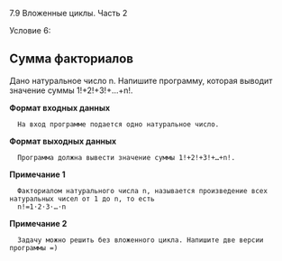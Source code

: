 7.9 Вложенные циклы. Часть 2

Условие 6:

## Сумма факториалов ##

Дано натуральное число n. Напишите программу, которая выводит значение суммы 1!+2!+3!+…+n!.

**Формат входных данных**

      На вход программе подается одно натуральное число.
      
**Формат выходных данных**

      Программа должна вывести значение суммы 1!+2!+3!+…+n!.
            
**Примечание 1**

      Факториалом натурального числа n, называется произведение всех натуральных чисел от 1 до n, то есть
      n!=1⋅2⋅3⋅…⋅n

**Примечание 2**

      Задачу можно решить без вложенного цикла. Напишите две версии программы =)
